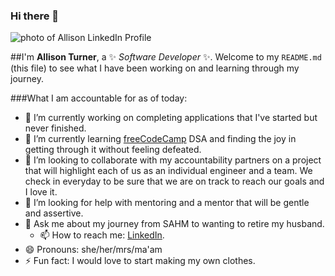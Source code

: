 ### Hi there 👋
![photo of Allison LinkedIn Profile](https://media.licdn.com/dms/image/C4D03AQHrWWrU0BWl5A/profile-displayphoto-shrink_800_800/0/1663843799485?e=1687392000&v=beta&t=nBcqtXqfh8HY_AodsUwM4HsXOe6Kl493Y43hDNeNcro)

##I'm **Allison Turner**, a ✨ _Software Developer_ ✨. Welcome to my `README.md` (this file) to see what I have been working on and learning through my journey.

###What I am accountable for as of today:

- 🔭 I’m currently working on completing applications that I've started but never finished. 
- 🌱 I’m currently learning [freeCodeCamp](https://www.freecodecamp.org/) DSA and finding the joy in getting through it without feeling defeated. 
- 👯 I’m looking to collaborate with my accountability partners on a project that will highlight each of us as an individual engineer and a team. We check in everyday to be sure that we are on track to reach our goals and I love it. 
- 🤔 I’m looking for help with mentoring and a mentor that will be gentle and assertive.
- 💬 Ask me about my journey from SAHM to wanting to retire my husband.
  - 📫 How to reach me: [LinkedIn](https://www.linkedin.com/in/mrs-allison-turner/). 
- 😄 Pronouns: she/her/mrs/ma'am
- ⚡ Fun fact: I would love to start making my own clothes.

